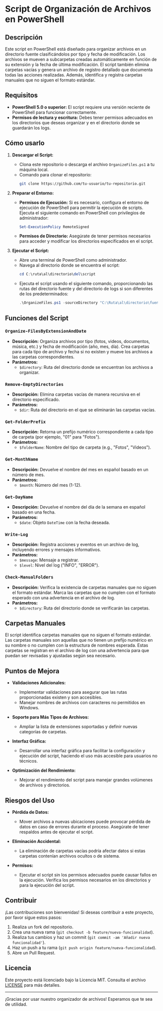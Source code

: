 # Script de Organización de Archivos en PowerShell

## Descripción

Este script en PowerShell está diseñado para organizar archivos en un directorio fuente clasificándolos por tipo y fecha de modificación. Los archivos se mueven a subcarpetas creadas automáticamente en función de su extensión y la fecha de última modificación. El script también elimina carpetas vacías y genera un archivo de registro detallado que documenta todas las acciones realizadas. Además, identifica y registra carpetas manuales que no siguen el formato estándar.

## Requisitos

- **PowerShell 5.0 o superior:** El script requiere una versión reciente de PowerShell para funcionar correctamente.
- **Permisos de lectura y escritura:** Debes tener permisos adecuados en los directorios que deseas organizar y en el directorio donde se guardarán los logs.

## Cómo usarlo

1. **Descargar el Script:**
   - Clona este repositorio o descarga el archivo `OrganizeFiles.ps1` a tu máquina local.
   - Comando para clonar el repositorio:
     ```bash
     git clone https://github.com/tu-usuario/tu-repositorio.git
     ```

2. **Preparar el Entorno:**
   - **Permisos de Ejecución:** Si es necesario, configura el entorno de ejecución de PowerShell para permitir la ejecución de scripts. Ejecuta el siguiente comando en PowerShell con privilegios de administrador:
     ```powershell
     Set-ExecutionPolicy RemoteSigned
     ```
   - **Permisos de Directorio:** Asegúrate de tener permisos necesarios para acceder y modificar los directorios especificados en el script.

3. **Ejecutar el Script:**
   - Abre una terminal de PowerShell como administrador.
   - Navega al directorio donde se encuentra el script:
     ```powershell
     cd C:\ruta\al\directorio\del\script
     ```
   - Ejecuta el script usando el siguiente comando, proporcionando las rutas del directorio fuente y del directorio de logs si son diferentes de los predeterminados:
     ```powershell
     .\OrganizeFiles.ps1 -sourceDirectory "C:\Ruta\al\directorio\fuente" -logDirectory "C:\Ruta\al\directorio\de\logs"
     ```

## Funciones del Script

### `Organize-FilesByExtensionAndDate`

- **Descripción:** Organiza archivos por tipo (fotos, videos, documentos, música, etc.) y fecha de modificación (año, mes, día). Crea carpetas para cada tipo de archivo y fecha si no existen y mueve los archivos a las carpetas correspondientes.
- **Parámetros:**
  - `$directory`: Ruta del directorio donde se encuentran los archivos a organizar.

### `Remove-EmptyDirectories`

- **Descripción:** Elimina carpetas vacías de manera recursiva en el directorio especificado.
- **Parámetros:**
  - `$dir`: Ruta del directorio en el que se eliminarán las carpetas vacías.

### `Get-FolderPrefix`

- **Descripción:** Retorna un prefijo numérico correspondiente a cada tipo de carpeta (por ejemplo, "01" para "Fotos").
- **Parámetros:**
  - `$folderName`: Nombre del tipo de carpeta (e.g., "Fotos", "Videos").

### `Get-MonthName`

- **Descripción:** Devuelve el nombre del mes en español basado en un número de mes.
- **Parámetros:**
  - `$month`: Número del mes (1-12).

### `Get-DayName`

- **Descripción:** Devuelve el nombre del día de la semana en español basado en una fecha.
- **Parámetros:**
  - `$date`: Objeto `DateTime` con la fecha deseada.

### `Write-Log`

- **Descripción:** Registra acciones y eventos en un archivo de log, incluyendo errores y mensajes informativos.
- **Parámetros:**
  - `$message`: Mensaje a registrar.
  - `$level`: Nivel del log ("INFO", "ERROR").

### `Check-ManualFolders`

- **Descripción:** Verifica la existencia de carpetas manuales que no siguen el formato estándar. Marca las carpetas que no cumplen con el formato esperado con una advertencia en el archivo de log.
- **Parámetros:**
  - `$directory`: Ruta del directorio donde se verificarán las carpetas.

## Carpetas Manuales

El script identifica carpetas manuales que no siguen el formato estándar. Las carpetas manuales son aquellas que no tienen un prefijo numérico en su nombre o no cumplen con la estructura de nombres esperada. Estas carpetas se registran en el archivo de log con una advertencia para que puedan ser revisadas y ajustadas según sea necesario.

## Puntos de Mejora

- **Validaciones Adicionales:**
  - Implementar validaciones para asegurar que las rutas proporcionadas existen y son accesibles.
  - Manejar nombres de archivos con caracteres no permitidos en Windows.

- **Soporte para Más Tipos de Archivos:**
  - Ampliar la lista de extensiones soportadas y definir nuevas categorías de carpetas.

- **Interfaz Gráfica:**
  - Desarrollar una interfaz gráfica para facilitar la configuración y ejecución del script, haciendo el uso más accesible para usuarios no técnicos.

- **Optimización del Rendimiento:**
  - Mejorar el rendimiento del script para manejar grandes volúmenes de archivos y directorios.

## Riesgos del Uso

- **Pérdida de Datos:**
  - Mover archivos a nuevas ubicaciones puede provocar pérdida de datos en caso de errores durante el proceso. Asegúrate de tener respaldos antes de ejecutar el script.

- **Eliminación Accidental:**
  - La eliminación de carpetas vacías podría afectar datos si estas carpetas contenían archivos ocultos o de sistema.

- **Permisos:**
  - Ejecutar el script sin los permisos adecuados puede causar fallos en la ejecución. Verifica los permisos necesarios en los directorios y para la ejecución del script.

## Contribuir

¡Las contribuciones son bienvenidas! Si deseas contribuir a este proyecto, por favor sigue estos pasos:

1. Realiza un fork del repositorio.
2. Crea una nueva rama (`git checkout -b feature/nueva-funcionalidad`).
3. Realiza tus cambios y haz un commit (`git commit -am 'Añadir nueva funcionalidad'`).
4. Haz un push a tu rama (`git push origin feature/nueva-funcionalidad`).
5. Abre un Pull Request.

## Licencia

Este proyecto está licenciado bajo la Licencia MIT. Consulta el archivo [LICENSE](LICENSE) para más detalles.

---

¡Gracias por usar nuestro organizador de archivos! Esperamos que te sea de utilidad.
